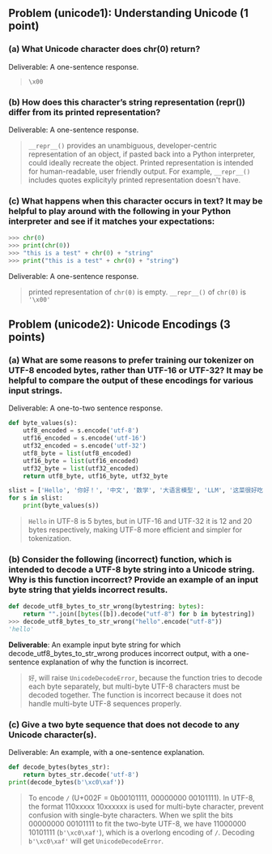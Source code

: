## Problem (unicode1): Understanding Unicode (1 point)

### (a) What Unicode character does chr(0) return?
Deliverable: A one-sentence response.
> `\x00`

### (b) How does this character’s string representation (__repr__()) differ from its printed representation?
Deliverable: A one-sentence response.
> `__repr__()` provides an unambiguous, developer-centric representation of an object, if pasted back into a Python interpreter, could ideally recreate the object. Printed representation is intended for human-readable, user friendly output. For example, `__repr__()` includes quotes explicityly printed representation doesn't have.

### (c) What happens when this character occurs in text? It may be helpful to play around with the following in your Python interpreter and see if it matches your expectations:
```python
>>> chr(0)
>>> print(chr(0))
>>> "this is a test" + chr(0) + "string"
>>> print("this is a test" + chr(0) + "string")
```
Deliverable: A one-sentence response.
> printed representation of `chr(0)` is empty. `__repr__()` of `chr(0)` is `'\x00'`

## Problem (unicode2): Unicode Encodings (3 points)
### (a) What are some reasons to prefer training our tokenizer on UTF-8 encoded bytes, rather than UTF-16 or UTF-32? It may be helpful to compare the output of these encodings for various input strings.
Deliverable: A one-to-two sentence response.
```python
def byte_values(s):
    utf8_encoded = s.encode('utf-8')
    utf16_encoded = s.encode('utf-16')
    utf32_encoded = s.encode('utf-32')
    utf8_byte = list(utf8_encoded)
    utf16_byte = list(utf16_encoded)
    utf32_byte = list(utf32_encoded)
    return utf8_byte, utf16_byte, utf32_byte

slist = ['Hello', '你好！', '中文', '数学', '大语言模型', 'LLM', '这菜很好吃！', 'It is delicious!']
for s in slist:
    print(byte_values(s))
```
> `Hello` in UTF-8 is 5 bytes, but in UTF-16 and UTF-32 it is 12 and 20 bytes respectively, making UTF-8 more efficient and simpler for tokenization.


### (b) Consider the following (incorrect) function, which is intended to decode a UTF-8 byte string into a Unicode string. Why is this function incorrect? Provide an example of an input byte string that yields incorrect results.
```python
def decode_utf8_bytes_to_str_wrong(bytestring: bytes):
    return "".join([bytes([b]).decode("utf-8") for b in bytestring])
>>> decode_utf8_bytes_to_str_wrong("hello".encode("utf-8"))
'hello'
```
**Deliverable**: An example input byte string for which decode_utf8_bytes_to_str_wrong produces incorrect output, with a one-sentence explanation of why the function is incorrect.
> `好`, will raise `UnicodeDecodeError`, because the function tries to decode each byte separately, but multi-byte UTF-8 characters must be decoded together. The function is incorrect because it does not handle multi-byte UTF-8 sequences properly.

### (c) Give a two byte sequence that does not decode to any Unicode character(s).
Deliverable: An example, with a one-sentence explanation.
```python
def decode_bytes(bytes_str):
    return bytes_str.decode('utf-8')
print(decode_bytes(b'\xc0\xaf'))
```
> To encode `/` (U+002F = 0b00101111, 00000000 00101111). In UTF-8, the format 110xxxxx 10xxxxxx is used for multi-byte character, prevent confusion with single-byte characters. When we split the bits 00000000 00101111 to fit the two-byte UTF-8, we have 11000000 10101111 (`b'\xc0\xaf'`), which is a overlong encoding of `/`. Decoding `b'\xc0\xaf'` will get `UnicodeDecodeError`.

